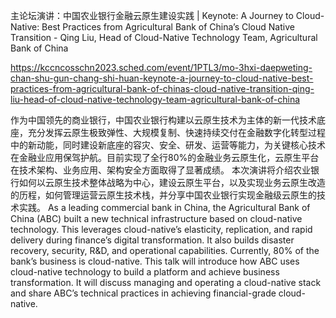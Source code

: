 主论坛演讲：中国农业银行金融云原生建设实践 | Keynote: A Journey to Cloud-Native: Best Practices from Agricultural Bank of China’s Cloud Native Transition - Qing Liu, Head of Cloud-Native Technology Team, Agricultural Bank of China

https://kccncosschn2023.sched.com/event/1PTL3/mo-3hxi-daepweting-chan-shu-gun-chang-shi-huan-keynote-a-journey-to-cloud-native-best-practices-from-agricultural-bank-of-chinas-cloud-native-transition-qing-liu-head-of-cloud-native-technology-team-agricultural-bank-of-china

作为中国领先的商业银行，中国农业银行构建以云原生技术为主体的新一代技术底座，充分发挥云原生极致弹性、大规模复制、快速持续交付在金融数字化转型过程中的新动能，同时建设新底座的容灾、安全、研发、运营等能力，为关键核心技术在金融业应用保驾护航。目前实现了全行80%的金融业务云原生化，云原生平台在技术架构、业务应用、架构安全方面取得了显著成绩。 
本次演讲将介绍农业银行如何以云原生技术整体战略为中心，建设云原生平台，以及实现业务云原生改造的历程，如何管理运营云原生技术栈，并分享中国农业银行实现金融级云原生的技术实践。 
As a leading commercial bank in China, the Agricultural Bank of China (ABC) built a new technical infrastructure based on cloud-native technology. This leverages cloud-native’s elasticity, replication, and rapid delivery during finance’s digital transformation. It also builds disaster recovery, security, R&D, and operational capabilities. Currently, 80% of the bank’s business is cloud-native. 
This talk will introduce how ABC uses cloud-native technology to build a platform and achieve business transformation. It will discuss managing and operating a cloud-native stack and share ABC’s technical practices in achieving financial-grade cloud-native.